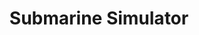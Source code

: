 ---
title: Submarine Simulator
categories: professional
layout: project
post-image: " "
description: 
islegacy: true
tags:
---